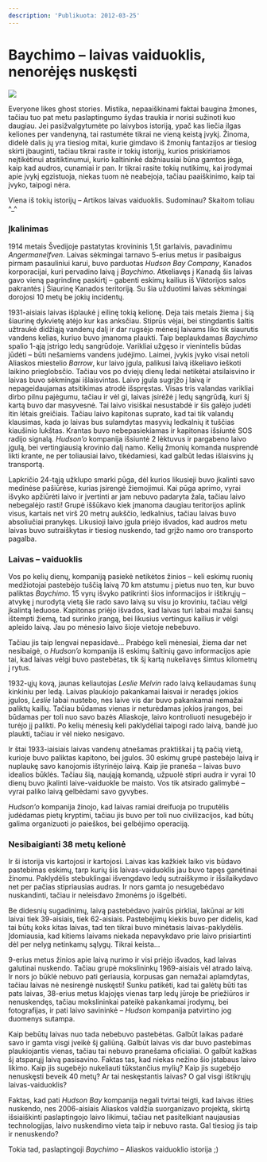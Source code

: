 ```yaml
---
description: 'Publikuota: 2012-03-25'
---
```


# Baychimo – laivas vaiduoklis, nenorėjęs nuskęsti

![](../../../.gitbook/assets/sd\_baychimo.jpg)

Everyone likes ghost stories. Mistika, nepaaiškinami faktai baugina žmones, tačiau tuo pat metu paslaptingumo šydas traukia ir norisi sužinoti kuo daugiau. Jei pasižvalgytumėte po laivybos istoriją, ypač kas liečia ilgas keliones per vandenyną, tai rastumėte tikrai ne vieną keistą įvykį. Žinoma, didelė dalis  jų yra tiesiog mitai, kurie gimdavo iš žmonių fantazijos ar tiesiog skirti įbauginti, tačiau tikrai rasite ir tokių istorijų, kurios priskiriamos neįtikėtinui atsitiktinumui, kurio kaltininkė dažniausiai būna gamtos jėga, kaip kad audros, cunamiai ir pan. Ir tikrai rasite tokių nutikimų, kai įrodymai apie įvykį egzistuoja, niekas tuom nė neabejoja, tačiau paaiškinimo, kaip tai įvyko, taipogi nėra.

Viena iš tokių istorijų – Artikos laivas vaiduoklis. Sudominau? Skaitom toliau ^\_^

### **Įkalinimas**

1914 metais Švedijoje pastatytas krovininis 1,5t garlaivis, pavadinimu _Angermanelfven_. Laivas sėkmingai tarnavo 5-erius metus ir pasibaigus pirmam pasauliniui karui, buvo parduotas _Hudson Bay Company_, Kanados korporacijai, kuri pervadino laivą į _Baychimo_. Atkeliavęs į Kanadą šis laivas gavo vieną pagrindinę paskirtį – gabenti eskimų kailius iš Viktorijos salos pakrantės į Šiaurinę Kanados teritoriją. Su šia užduotimi laivas sėkmingai dorojosi 10 metų be jokių incidentų.

1931-aisiais laivas išplaukė į eilinę tokią kelionę. Deja tais metais žiema į šią šiaurinę dykvietę atėjo kur kas anksčiau. Stiprūs vėjai, bei stingdantis šaltis užtraukė didžiąją vandenų dalį ir dar rugsėjo mėnesį laivams liko tik siaurutis vandens kelias, kuriuo buvo įmanoma plaukti. Taip beplaukdamas _Baychimo_ spalio 1-ąją įstrigo ledų sangrūdoje. Varikliai užgęso ir vienintelis būdas jūdėti – būti nešamiems vandens judėjimo. Laimei, įvykis įvyko visai netoli Aliaskos miestelio _Barrow_, kur laivo įgula, palikusi laivą iškeliavo ieškoti laikino prieglobsčio. Tačiau vos po dviejų dienų ledai netikėtai atsilaisvino ir laivas buvo sėkmingai išlaisvintas. Laivo įgula sugrįžo į laivą ir nepageidaujamas atsitikimas atrodė išspręstas. Visas tris valandas varikliai dirbo pilnu pajėgumu, tačiau ir vėl gi, laivas įsirėžė į ledų sąngrūdą, kuri šį kartą buvo dar masyvesnė. Tai laivo visiškai nesustabdė ir šis galėjo judėti itin lėtais greičiais. Tačiau laivo kapitonas suprato, kad tai tik valandų klausimas, kada jo laivas bus sulamdytas masyvių ledkalnių it tuščias kiaušinio lukštas. Krantas buvo nebepasiekiamas ir kapitonas išsiuntė SOS radijo signalą. _Hudson’o_ kompanija išsiuntė 2 lėktuvus ir pargabeno laivo įgulą, bei vertingiausią krovinio dalį namo. Kelių žmonių komanda nusprendė likti krante, ne per toliausiai laivo, tikėdamiesi, kad galbūt ledas išlaisvins jų transportą.

Lapkričio 24-tąją užklupo smarki pūga, dėl kurios likusieji buvo įkalinti savo medinėse pašiūrėse, kurias įsirengė žiemojimui. Kai pūga aprimo, vyrai išvyko apžiūrėti laivo ir įvertinti ar jam nebuvo padaryta žala, tačiau laivo nebegalėjo rasti! Grupė iššūkavo kiek įmanoma daugiau teritorijos aplink visus, kartais net virš 20 metrų aukščio, ledkalnius, tačiau laivas buvo absoliučiai pranykęs. Likusioji laivo įgula priėjo išvados, kad audros metu laivas buvo sutraiškytas ir tiesiog nuskendo, tad grįžo namo oro transporto pagalba.

### **Laivas – vaiduoklis**

Vos po kelių dienų, kompaniją pasiekė netikėtos žinios – keli eskimų ruonių medžiotojai pastebėjo tuščią laivą 70 km atstumu į pietus nuo ten, kur buvo paliktas _Baychimo_. 15 vyrų išvyko patikrinti šios informacijos ir ištikrųjų – atvykę į nurodytą vietą šie rado savo laivą su visu jo kroviniu, tačiau vėlgi įkalintą leduose. Kapitonas priėjo išvados, kad laivas turi labai mažai šansų ištempti žiemą, tad surinko įrangą, bei likusius vertingus kailius ir vėlgi apleido laivą. Jau po mėnesio laivo šioje vietoje nebebuvo.

Tačiau jis taip lengvai nepasidavė… Prabėgo keli mėnesiai, žiema dar net nesibaigė, o _Hudson’o_ kompanija iš eskimų šaltinių gavo informacijos apie tai, kad laivas vėlgi buvo pastebėtas, tik šį kartą nukeliavęs šimtus kilometrų į rytus.

1932-ųjų kovą, jaunas keliautojas _Leslie Melvin_ rado laivą keliaudamas šunų kinkiniu per ledą. Laivas plaukiojo pakankamai laisvai ir neradęs jokios įgulos, _Leslie_ labai nustebo, nes laive vis dar buvo pakankamai nemažai paliktų kailių. Tačiau būdamas vienas ir neturėdamas jokios įrangos, bei būdamas per toli nuo savo bazės Aliaskoje, laivo kontroliuoti nesugebėjo ir turėjo jį palikti. Po kelių mėnesių keli paklydėliai taipogi rado laivą, bandė juo plaukti, tačiau ir vėl nieko nesigavo.

Ir štai 1933-iaisiais laivas vandenų atnešamas praktiškai į tą pačią vietą, kurioje buvo paliktas kapitono, bei įgulos. 30 eskimų grupė pastebėjo laivą ir nuplaukę savo kanojomis ištyrinėjo laivą. Kaip jie praneša – laivas buvo idealios būklės. Tačiau šią, naująją komandą, užpuolė stipri audra ir vyrai 10 dienų buvo įkalinti laive-vaiduokle be maisto. Vos tik atsirado galimybė – vyrai paliko laivą gelbėdami savo gyvybes.

_Hudson’o_ kompanija žinojo, kad laivas ramiai dreifuoja po truputėlis judėdamas pietų kryptimi, tačiau jis buvo per toli nuo civilizacijos, kad būtų galima organizuoti jo paieškos, bei gelbėjimo operaciją.

### **Nesibaigianti 38 metų kelionė**

Ir ši istorija vis kartojosi ir kartojosi. Laivas kas kažkiek laiko vis būdavo pastebimas eskimų, tarp kurių šis laivas-vaiduoklis jau buvo tapęs ganėtinai žinomu. Paklydėlis stebuklingai išvengdavo ledų sutraiškymo ir išsilaikydavo net per pačias stipriausias audras. Ir nors gamta jo nesugebėdavo nuskandinti, tačiau ir neleisdavo žmonėms jo išgelbėti.

Be didesnių sugadinimų, laivą pastebėdavo įvairūs pirkliai, lakūnai ar kiti laivai tiek 39-aisiais, tiek 62-aisiais. Pastebėjimų kiekis buvo per didelis, kad tai būtų koks kitas laivas, tad ten tikrai buvo minėtasis laivas-paklydėlis. Įdomiausia, kad kitiems laivams niekada nepavykdavo prie laivo prisiartinti dėl per nelyg netinkamų sąlygų. Tikrai keista…

9-erius metus žinios apie laivą nurimo ir visi priėjo išvados, kad laivas galutinai nuskendo. Tačiau grupė mokslininkų 1969-aisiais vėl atrado laivą. Ir nors jo būklė nebuvo pati geriausia, korpusas gan nemažai aplamdytas, tačiau laivas nė nesirengė nuskęsti! Sunku patikėti, kad tai galėtų būti tas pats laivas, 38-erius metus klajojęs vienas tarp ledų jūroje be priežiūros ir nenuskendęs, tačiau mokslininkai pateikė pakankamai įrodymų, bei fotografijas, ir pati laivo savininkė – _Hudson_ kompanija patvirtino jog duomenys sutampa.

Kaip bebūtų laivas nuo tada nebebuvo pastebėtas. Galbūt laikas padarė savo ir gamta visgi įveikė šį galiūną. Galbūt laivas vis dar buvo pastebimas plaukiojantis vienas, tačiau tai nebuvo pranešama oficialiai. O galbūt kažkas šį atsparųjį laivą pasisavino. Faktas tas, kad niekas nežino šio įstabaus laivo likimo. Kaip jis sugebėjo nukeliauti tūkstančius mylių? Kaip jis sugebėjo nenuskęsti beveik 40 metų? Ar tai neskęstantis laivas? O gal visgi ištikrųjų laivas-vaiduoklis?

Faktas, kad pati _Hudson Bay_ kompanija negali tvirtai teigti, kad laivas išties nuskendo, nes 2006-aisiais Aliaskos valdžia suorganizavo projektą, skirtą išsiaiškinti paslaptingojo laivo likimui, tačiau net pasitelkiant naujausias technologijas, laivo nuskendimo vieta taip ir nebuvo rasta. Gal tiesiog jis taip ir nenuskendo?

Tokia tad, paslaptingoji _Baychimo_ – Aliaskos vaiduoklio istorija ;)
